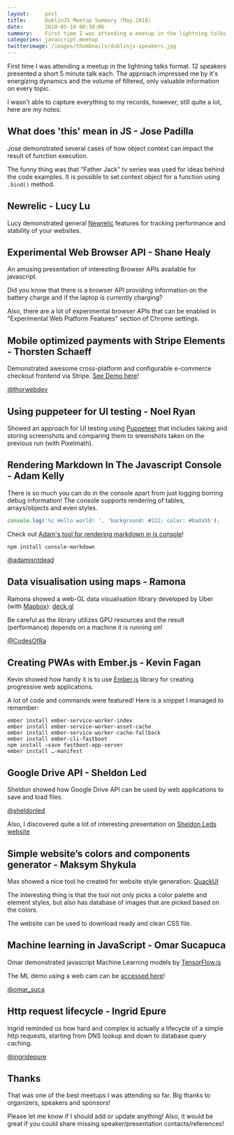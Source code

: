 ```yaml
---
layout:     post
title:      DublinJS Meetup Summary (May 2018)
date:       2018-05-10 08:30:06
summary:    First time I was attending a meetup in the lightning talks format. 12 speakers presented a short 5 minute talk each. The approach impressed me by it's energizing dynamics and the volume of filtered, only valuable information on every topic.
categories: javascript,meetup
twitterimage: /images/thumbnails/dublinjs-speakers.jpg
---
```


First time I was attending a meetup in the lightning talks format. 12 speakers presented a short 5 minute talk each. The approach impressed me by it's energizing dynamics and the volume of filtered, only valuable information on every topic.

I wasn't able to capture everything to my records, however, still quite a lot, here are my notes:

## What does 'this' mean in JS - Jose Padilla

Jose demonstrated several cases of how object context can impact the result of function execution.

The funny thing was that "Father Jack" tv series was used for ideas behind the code examples. It is possible to set context object for a function using ```.bind()``` method.

## Newrelic - Lucy Lu

Lucy demonstrated general [Newrelic](https://newrelic.com) features for tracking performance and stability of your websites.

## Experimental Web Browser API - Shane Healy

An amusing presentation of interesting Browser APIs available for javascript.

Did you know that there is a browser API providing information on the battery charge and if the laptop is currently charging?

Also, there are a lot of experimental browser APIs that can be enabled in "Experimental Web Platform Features" section of Chrome settings.

## Mobile optimized payments with Stripe Elements - Thorsten Schaeff

Demonstrated awesome cross-platform and configurable e-commerce checkout frontend via Stripe. [See Demo here](http://stripe-payments-demo.appspot.com)!

[@thorwebdev](https://twitter.com/thorwebdev)

## Using puppeteer for UI testing - Noel Ryan

Showed an approach for UI testing using [Puppeteer](https://developers.google.com/web/tools/puppeteer/) that includes taking and storing screenshots and comparing them to sreenshots taken on the previous run (with Pixelmath).

## Rendering Markdown In The Javascript Console - Adam Kelly

There is so much you can do in the console apart from just logging borring debug information! The console supports rendering of tables, arrays/objects and even styles.

```js
console.log('%c Hello world! ', 'background: #222; color: #bada55');
```

Check out [Adam's tool for rendering markdown in js console](https://github.com/adamisntdead/console.md)!

```
npm install console-markdown
```

[@adamisntdead](https://twitter.com/adamisntdead)

## Data visualisation using maps - Ramona

Ramona showed a web-GL data visualisation library developed by Uber (with [Mapbox](https://www.mapbox.com/about/maps/)): [deck.gl](https://uber.github.io/deck.gl/#/examples/core-layers/geojson-layer)

Be careful as the library utilizes GPU resources and the result (performance) depends on a machine it is running on!

[@CodesOfRa](https://twitter.com/CodesOfRa)

## Creating PWAs with Ember.js - Kevin Fagan

Kevin showed how handy it is to use [Ember.js](https://www.emberjs.com/) library for creating progressive web applications.

A lot of code and commands were featured! Here is a snippet I managed to remember:

```
ember install ember-service-worker-index
ember install ember-service-worker-asset-cache
ember install ember-service-worker-cache-fallback
ember install ember-cli-fastboot
npm install —save fastboot-app-server
ember install …-manifest
```

## Google Drive API - Sheldon Led

Sheldon showed how Google Drive API can be used by web applications to save and load files.

[@sheldonled](https://twitter.com/sheldonled)

Also, I discovered quite a lot of interesting presentation on [Sheldon Leds website](http://github.sheldonled.com/talks/)

## Simple website’s colors and components generator - Maksym Shykula

Max showed a nice tool he created for website style generation: [QuackUI](http://quackui.org/)

The interesting thing is that the tool not only picks a color palette and element styles, but also has database of images that are picked based on the colors.

The website can be used to download ready and clean CSS file.

## Machine learning in JavaScript - Omar Sucapuca

Omar demonstrated javascript Machine Learning models by [TensorFlow.js](https://js.tensorflow.org)

The ML demo using a web cam can be [accessed here](https://storage.googleapis.com/tfjs-examples/webcam-transfer-learning/dist/index.html)!

[@omar_suca](https://twitter.com/omar_suca)

## Http request lifecycle - Ingrid Epure

Ingrid reminded us how hard and complex is actually a lifecycle of a simple http requests, starting from DNS lookup and down to database query caching.

[@ingridepure](https://twitter.com/ingridepure)

## Thanks

That was one of the best meetups I was attending so far. Big thanks to organizers, speakers and sponsors!

Please let me know if I should add or update anything! Also, it would be great if you could share missing speaker/presentation contacts/references!